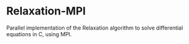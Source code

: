 # Relaxation-MPI
Parallel implementation of the Relaxation algorithm to solve differential equations in C, using MPI.
